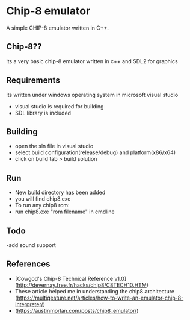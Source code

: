# Chip-8 emulator

A simple CHIP-8 emulator written in C++.

## Chip-8??

its a very basic chip-8 emulator written in c++ and SDL2 for graphics

## Requirements

its written under windows operating system in microsoft visual studio

- visual studio is required for building
- SDL library is included

## Building

- open the sln file in visual studio
- select build configuration(release/debug) and platform(x86/x64)
- click on build tab > build solution

## Run

- New build directory has been added
- you will find chip8.exe
- To run any chip8 rom:
- run chip8.exe "rom filename" in cmdline

## Todo

-add sound support

## References

- [Cowgod's Chip-8 Technical Reference v1.0] (http://devernay.free.fr/hacks/chip8/C8TECH10.HTM)
- These article helped me in understanding the chip8 architecture (https://multigesture.net/articles/how-to-write-an-emulator-chip-8-interpreter/)
- (https://austinmorlan.com/posts/chip8_emulator/)

